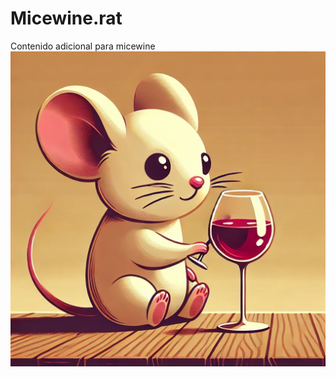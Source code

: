# Micewine.rat
Contenido adicional para micewine 
![logo](https://github.com/Honkonx/Micewine.rat/blob/main/logo.jpg)
